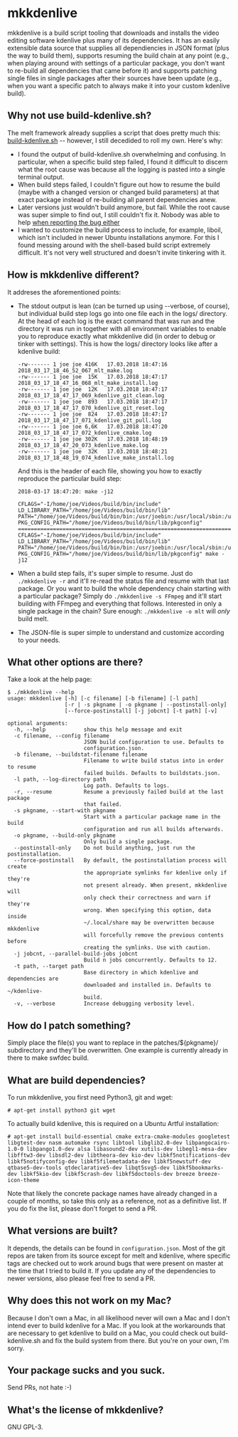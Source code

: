 # mkkdenlive
mkkdenlive is a build script tooling that downloads and installs the video
editing software kdenlive plus many of its dependencies. It has an easily
extensible data source that supplies all dependiencies in JSON format (plus the
way to build them), supports resuming the build chain at any point (e.g., when
playing around with settings of a particular package, you don't want to
re-build all dependencies that came before it) and supports patching single
files in single packages after their sources have been update (e.g., when you
want a specific patch to always make it into your custom kdenlive build).

## Why not use build-kdenlive.sh?
The melt framework already supplies a script that does pretty much this:
[build-kdenlive.sh](https://github.com/mltframework/mlt-scripts) -- however, I
still decedided to roll my own. Here's why:

   - I found the output of build-kdenlive.sh overwhelming and confusing. In
     particular, when a specific build step failed, I found it difficult to
     discern what the root cause was because all the logging is pasted into a single
     terminal output.
   - When build steps failed, I couldn't figure out how to resume the build
     (maybe with a changed version or changed build parameters) at that exact
     package instead of re-building all parent dependencies anew.
   - Later versions just wouldn't build anymore, but fail. While the root cause
     was super simple to find out, I still couldn't fix it. Nobody was able to help
     [when reporting the bug either](https://forum.kde.org/viewtopic.php?f=269&t=151446)
   - I wanted to customize the build process to include, for example, liboil,
     which isn't included in newer Ubuntu installations anymore.  For this I
     found messing around with the shell-based build script extremely difficult.
     It's not very well structured and doesn't invite tinkering with it.

## How is mkkdenlive different?
It addreses the aforementioned points:

   - The stdout output is lean (can be turned up using --verbose, of course),
     but individual build step logs go into one file each in the logs/
     directory. At the head of each log is the exact command that was run and the
     directory it was run in together with all environment variables to enable you
     to reproduce exactly what mkkdenlive did (in order to debug or tinker with
     settings). This is how the logs/ directory looks like after a kdenlive build:

     ```
     -rw------- 1 joe joe 416K   17.03.2018 18:47:16 2018_03_17_18_46_52_067_mlt_make.log
     -rw------- 1 joe joe  15K   17.03.2018 18:47:17 2018_03_17_18_47_16_068_mlt_make_install.log
     -rw------- 1 joe joe  12K   17.03.2018 18:47:17 2018_03_17_18_47_17_069_kdenlive_git_clean.log
     -rw------- 1 joe joe  893   17.03.2018 18:47:17 2018_03_17_18_47_17_070_kdenlive_git_reset.log
     -rw------- 1 joe joe  824   17.03.2018 18:47:17 2018_03_17_18_47_17_071_kdenlive_git_pull.log
     -rw------- 1 joe joe 6,6K   17.03.2018 18:47:20 2018_03_17_18_47_17_072_kdenlive_cmake.log
     -rw------- 1 joe joe 302K   17.03.2018 18:48:19 2018_03_17_18_47_20_073_kdenlive_make.log
     -rw------- 1 joe joe  32K   17.03.2018 18:48:21 2018_03_17_18_48_19_074_kdenlive_make_install.log
     ```

     And this is the header of each file, showing you how to exactly reproduce
     the particular build step:

     ```
     2018-03-17 18:47:20: make -j12

     CFLAGS="-I/home/joe/Videos/build/bin/include"
     LD_LIBRARY_PATH="/home/joe/Videos/build/bin/lib"
     PATH="/home/joe/Videos/build/bin/bin:/usr/joebin:/usr/local/sbin:/usr/local/bin:/usr/sbin:/usr/bin:/sbin:/bin:/usr/local/games:/usr/games:/home/joe/bin"
     PKG_CONFIG_PATH="/home/joe/Videos/build/bin/lib/pkgconfig"
     ========================================================================================================================
     CFLAGS="-I/home/joe/Videos/build/bin/include" LD_LIBRARY_PATH="/home/joe/Videos/build/bin/lib" PATH="/home/joe/Videos/build/bin/bin:/usr/joebin:/usr/local/sbin:/usr/local/bin:/usr/sbin:/usr/bin:/sbin:/bin:/usr/local/games:/usr/games:/home/joe/bin" PKG_CONFIG_PATH="/home/joe/Videos/build/bin/lib/pkgconfig" make -j12
     ```

   - When a build step fails, it's super simple to resume. Just do
     `./mkkdenlive -r` and it'll re-read the status file and resume with that
     last package. Or you want to build the whole dependency chain starting with a
     particular package? Simply do `./mkkdenlive -s FFmpeg` and it'll start building
     with FFmpeg and everything that follows.  Interested in only a single package
     in the chain? Sure enough: `./mkkdenlive -o mlt` will _only_ build melt.
   - The JSON-file is super simple to understand and customize according to
     your needs.

## What other options are there?
Take a look at the help page:
```
$ ./mkkdenlive --help
usage: mkkdenlive [-h] [-c filename] [-b filename] [-l path]
                  [-r | -s pkgname | -o pkgname | --postinstall-only]
                  [--force-postinstall] [-j jobcnt] [-t path] [-v]

optional arguments:
  -h, --help            show this help message and exit
  -c filename, --config filename
                        JSON build configuration to use. Defaults to
                        configuration.json.
  -b filename, --buildstat-filename filename
                        Filename to write build status into in order to resume
                        failed builds. Defaults to buildstats.json.
  -l path, --log-directory path
                        Log path. Defaults to logs.
  -r, --resume          Resume a previously failed build at the last package
                        that failed.
  -s pkgname, --start-with pkgname
                        Start with a particular package name in the build
                        configuration and run all builds afterwards.
  -o pkgname, --build-only pkgname
                        Only build a single package.
  --postinstall-only    Do not build anything, just run the postinstallation.
  --force-postinstall   By default, the postinstallation process will create
                        the appropriate symlinks for kdenlive only if they're
                        not present already. When present, mkkdenlive will
                        only check their correctness and warn if they're
                        wrong. When specifying this option, data inside
                        ~/.local/share may be overwritten because mkkdenlive
                        will forcefully remove the previous contents before
                        creating the symlinks. Use with caution.
  -j jobcnt, --parallel-build-jobs jobcnt
                        Build n jobs concurrently. Defaults to 12.
  -t path, --target path
                        Base directory in which kdenlive and dependencies are
                        downloaded and installed in. Defaults to ~/kdenlive-
                        build.
  -v, --verbose         Increase debugging verbosity level.
```

## How do I patch something?
Simply place the file(s) you want to replace in the patches/${pkgname}/
subdirectory and they'll be overwritten. One example is currently already in
there to make swfdec build.

## What are build dependencies?
To run mkkdenlive, you first need Python3, git and wget:

```
# apt-get install python3 git wget
```

To actually build kdenlive, this is required on a Ubuntu Artful installation:

```
# apt-get install build-essential cmake extra-cmake-modules googletest libgtest-dev nasm automake rsync libtool libglib2.0-dev libpangocairo-1.0-0 libpango1.0-dev alsa libasound2-dev xutils-dev libegl1-mesa-dev libfftw3-dev libsdl2-dev libtheora-dev kio-dev libkf5notifications-dev libkf5notifyconfig-dev libkf5filemetadata-dev libkf5newstuff-dev qtbase5-dev-tools qtdeclarative5-dev libqt5svg5-dev libkf5bookmarks-dev libkf5kio-dev libkf5crash-dev libkf5doctools-dev breeze breeze-icon-theme
```

Note that likely the concrete package names have already changed in a couple of
months, so take this only as a reference, not as a definitive list. If you do
fix the list, please don't forget to send a PR.

## What versions are built?
It depends, the details can be found in `configuration.json`. Most of the git
repos are taken from its source except for melt and kdenlive, where specific
tags are checked out to work around bugs that were present on master at the
time that I tried to build it. If you update any of the dependencies to newer
versions, also please feel free to send a PR.

## Why does this not work on my Mac?
Because I don't own a Mac, in all likelihood never will own a Mac and I don't
intend ever to build kdenlive for a Mac. If you look at the workarounds that
are necessary to get kdenlive to build on a Mac, you could check out
build-kdenlive.sh and fix the build system from there. But you're on your own,
I'm sorry.

## Your package sucks and you suck.
Send PRs, not hate :-)

## What's the license of mkkdenlive?
GNU GPL-3.
